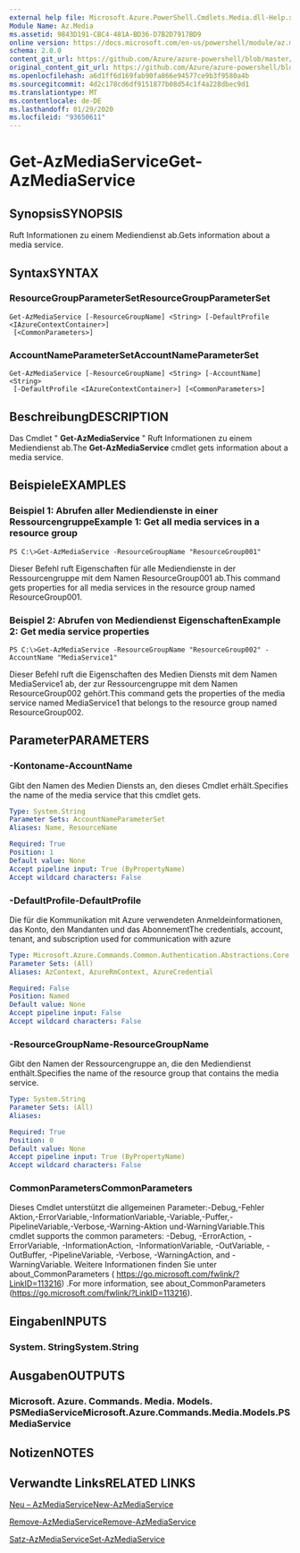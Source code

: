 ```yaml
---
external help file: Microsoft.Azure.PowerShell.Cmdlets.Media.dll-Help.xml
Module Name: Az.Media
ms.assetid: 9843D191-CBC4-481A-BD36-D7B2D7917BD9
online version: https://docs.microsoft.com/en-us/powershell/module/az.media/get-azmediaservice
schema: 2.0.0
content_git_url: https://github.com/Azure/azure-powershell/blob/master/src/Media/Media/help/Get-AzMediaService.md
original_content_git_url: https://github.com/Azure/azure-powershell/blob/master/src/Media/Media/help/Get-AzMediaService.md
ms.openlocfilehash: a6d1ff6d169fab90fa866e94577ce9b3f9580a4b
ms.sourcegitcommit: 4d2c178cd6df9151877b08d54c1f4a228dbec9d1
ms.translationtype: MT
ms.contentlocale: de-DE
ms.lasthandoff: 01/29/2020
ms.locfileid: "93650611"
---
```

# <span data-ttu-id="c72ed-101">Get-AzMediaService</span><span class="sxs-lookup"><span data-stu-id="c72ed-101">Get-AzMediaService</span></span>

## <span data-ttu-id="c72ed-102">Synopsis</span><span class="sxs-lookup"><span data-stu-id="c72ed-102">SYNOPSIS</span></span>
<span data-ttu-id="c72ed-103">Ruft Informationen zu einem Mediendienst ab.</span><span class="sxs-lookup"><span data-stu-id="c72ed-103">Gets information about a media service.</span></span>

## <span data-ttu-id="c72ed-104">Syntax</span><span class="sxs-lookup"><span data-stu-id="c72ed-104">SYNTAX</span></span>

### <span data-ttu-id="c72ed-105">ResourceGroupParameterSet</span><span class="sxs-lookup"><span data-stu-id="c72ed-105">ResourceGroupParameterSet</span></span>
```
Get-AzMediaService [-ResourceGroupName] <String> [-DefaultProfile <IAzureContextContainer>]
 [<CommonParameters>]
```

### <span data-ttu-id="c72ed-106">AccountNameParameterSet</span><span class="sxs-lookup"><span data-stu-id="c72ed-106">AccountNameParameterSet</span></span>
```
Get-AzMediaService [-ResourceGroupName] <String> [-AccountName] <String>
 [-DefaultProfile <IAzureContextContainer>] [<CommonParameters>]
```

## <span data-ttu-id="c72ed-107">Beschreibung</span><span class="sxs-lookup"><span data-stu-id="c72ed-107">DESCRIPTION</span></span>
<span data-ttu-id="c72ed-108">Das Cmdlet " **Get-AzMediaService** " Ruft Informationen zu einem Mediendienst ab.</span><span class="sxs-lookup"><span data-stu-id="c72ed-108">The **Get-AzMediaService** cmdlet gets information about a media service.</span></span>

## <span data-ttu-id="c72ed-109">Beispiele</span><span class="sxs-lookup"><span data-stu-id="c72ed-109">EXAMPLES</span></span>

### <span data-ttu-id="c72ed-110">Beispiel 1: Abrufen aller Mediendienste in einer Ressourcengruppe</span><span class="sxs-lookup"><span data-stu-id="c72ed-110">Example 1: Get all media services in a resource group</span></span>
```
PS C:\>Get-AzMediaService -ResourceGroupName "ResourceGroup001"
```

<span data-ttu-id="c72ed-111">Dieser Befehl ruft Eigenschaften für alle Mediendienste in der Ressourcengruppe mit dem Namen ResourceGroup001 ab.</span><span class="sxs-lookup"><span data-stu-id="c72ed-111">This command gets properties for all media services in the resource group named ResourceGroup001.</span></span>

### <span data-ttu-id="c72ed-112">Beispiel 2: Abrufen von Mediendienst Eigenschaften</span><span class="sxs-lookup"><span data-stu-id="c72ed-112">Example 2: Get media service properties</span></span>
```
PS C:\>Get-AzMediaService -ResourceGroupName "ResourceGroup002" -AccountName "MediaService1"
```

<span data-ttu-id="c72ed-113">Dieser Befehl ruft die Eigenschaften des Medien Diensts mit dem Namen MediaService1 ab, der zur Ressourcengruppe mit dem Namen ResourceGroup002 gehört.</span><span class="sxs-lookup"><span data-stu-id="c72ed-113">This command gets the properties of the media service named MediaService1 that belongs to the resource group named ResourceGroup002.</span></span>

## <span data-ttu-id="c72ed-114">Parameter</span><span class="sxs-lookup"><span data-stu-id="c72ed-114">PARAMETERS</span></span>

### <span data-ttu-id="c72ed-115">-Kontoname</span><span class="sxs-lookup"><span data-stu-id="c72ed-115">-AccountName</span></span>
<span data-ttu-id="c72ed-116">Gibt den Namen des Medien Diensts an, den dieses Cmdlet erhält.</span><span class="sxs-lookup"><span data-stu-id="c72ed-116">Specifies the name of the media service that this cmdlet gets.</span></span>

```yaml
Type: System.String
Parameter Sets: AccountNameParameterSet
Aliases: Name, ResourceName

Required: True
Position: 1
Default value: None
Accept pipeline input: True (ByPropertyName)
Accept wildcard characters: False
```

### <span data-ttu-id="c72ed-117">-DefaultProfile</span><span class="sxs-lookup"><span data-stu-id="c72ed-117">-DefaultProfile</span></span>
<span data-ttu-id="c72ed-118">Die für die Kommunikation mit Azure verwendeten Anmeldeinformationen, das Konto, den Mandanten und das Abonnement</span><span class="sxs-lookup"><span data-stu-id="c72ed-118">The credentials, account, tenant, and subscription used for communication with azure</span></span>

```yaml
Type: Microsoft.Azure.Commands.Common.Authentication.Abstractions.Core.IAzureContextContainer
Parameter Sets: (All)
Aliases: AzContext, AzureRmContext, AzureCredential

Required: False
Position: Named
Default value: None
Accept pipeline input: False
Accept wildcard characters: False
```

### <span data-ttu-id="c72ed-119">-ResourceGroupName</span><span class="sxs-lookup"><span data-stu-id="c72ed-119">-ResourceGroupName</span></span>
<span data-ttu-id="c72ed-120">Gibt den Namen der Ressourcengruppe an, die den Mediendienst enthält.</span><span class="sxs-lookup"><span data-stu-id="c72ed-120">Specifies the name of the resource group that contains the media service.</span></span>

```yaml
Type: System.String
Parameter Sets: (All)
Aliases:

Required: True
Position: 0
Default value: None
Accept pipeline input: True (ByPropertyName)
Accept wildcard characters: False
```

### <span data-ttu-id="c72ed-121">CommonParameters</span><span class="sxs-lookup"><span data-stu-id="c72ed-121">CommonParameters</span></span>
<span data-ttu-id="c72ed-122">Dieses Cmdlet unterstützt die allgemeinen Parameter:-Debug,-Fehler Aktion,-ErrorVariable,-InformationVariable,-Variable,-Puffer,-PipelineVariable,-Verbose,-Warning-Aktion und-WarningVariable.</span><span class="sxs-lookup"><span data-stu-id="c72ed-122">This cmdlet supports the common parameters: -Debug, -ErrorAction, -ErrorVariable, -InformationAction, -InformationVariable, -OutVariable, -OutBuffer, -PipelineVariable, -Verbose, -WarningAction, and -WarningVariable.</span></span> <span data-ttu-id="c72ed-123">Weitere Informationen finden Sie unter about_CommonParameters ( https://go.microsoft.com/fwlink/?LinkID=113216) .</span><span class="sxs-lookup"><span data-stu-id="c72ed-123">For more information, see about_CommonParameters (https://go.microsoft.com/fwlink/?LinkID=113216).</span></span>

## <span data-ttu-id="c72ed-124">Eingaben</span><span class="sxs-lookup"><span data-stu-id="c72ed-124">INPUTS</span></span>

### <span data-ttu-id="c72ed-125">System. String</span><span class="sxs-lookup"><span data-stu-id="c72ed-125">System.String</span></span>

## <span data-ttu-id="c72ed-126">Ausgaben</span><span class="sxs-lookup"><span data-stu-id="c72ed-126">OUTPUTS</span></span>

### <span data-ttu-id="c72ed-127">Microsoft. Azure. Commands. Media. Models. PSMediaService</span><span class="sxs-lookup"><span data-stu-id="c72ed-127">Microsoft.Azure.Commands.Media.Models.PSMediaService</span></span>

## <span data-ttu-id="c72ed-128">Notizen</span><span class="sxs-lookup"><span data-stu-id="c72ed-128">NOTES</span></span>

## <span data-ttu-id="c72ed-129">Verwandte Links</span><span class="sxs-lookup"><span data-stu-id="c72ed-129">RELATED LINKS</span></span>

[<span data-ttu-id="c72ed-130">Neu – AzMediaService</span><span class="sxs-lookup"><span data-stu-id="c72ed-130">New-AzMediaService</span></span>](./New-AzMediaService.md)

[<span data-ttu-id="c72ed-131">Remove-AzMediaService</span><span class="sxs-lookup"><span data-stu-id="c72ed-131">Remove-AzMediaService</span></span>](./Remove-AzMediaService.md)

[<span data-ttu-id="c72ed-132">Satz-AzMediaService</span><span class="sxs-lookup"><span data-stu-id="c72ed-132">Set-AzMediaService</span></span>](./Set-AzMediaService.md)


